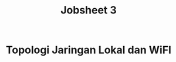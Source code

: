 <h1 align="center"> Jobsheet 3 </h1>
&nbsp;
<h1 align="center">Topologi Jaringan Lokal dan WiFI</h1><br>

